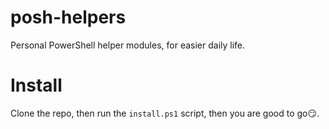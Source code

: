 # posh-helpers
Personal PowerShell helper modules, for easier daily life.

# Install
Clone the repo, then run the `install.ps1` script, then you are good to go:smirk:.
